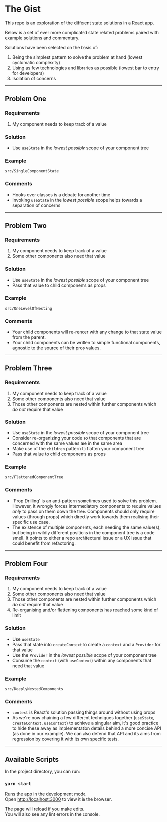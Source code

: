 # The Gist

This repo is an exploration of the different state solutions in a React app.

Below is a set of ever more complicated state related problems paired with example solutions and commentary.

Solutions have been selected on the basis of:

1. Being the simplest pattern to solve the problem at hand (lowest cyclomatic complexity)
2. Using as few technologies and libraries as possible (lowest bar to entry for developers)
3. Isolation of concerns

---

## Problem One

### Requirements

1. My component needs to keep track of a value

### Solution

-   Use `useState` in the _lowest possible_ scope of your component tree

### Example

`src/SingleComponentState`

### Comments

-   Hooks over classes is a debate for another time
-   Invoking `useState` in the _lowest possible_ scope helps towards a separation of concerns

---

## Problem Two

### Requirements

1. My component needs to keep track of a value
2. Some other components also need that value

### Solution

-   Use `useState` in the _lowest possible_ scope of your component tree
-   Pass that value to child components as props

### Example

`src/OneLevelOfNesting`

### Comments

-   Your child components will re-render with any change to that state value from the parent.
-   Your child components can be written to simple functional components, agnostic to the source of their prop values.

---

## Problem Three

### Requirements

1. My component needs to keep track of a value
2. Some other components also need that value
3. Those other components are nested within further components which _do not_ require that value

### Solution

-   Use `useState` in the _lowest possible_ scope of your component tree
-   Consider re-organizing your code so that components that are concerned with the same values are in the same area
-   Make use of the `children` pattern to flatten your component tree
-   Pass that value to child components as props

### Example

`src/FlattenedComponentTree`

### Comments

-   'Prop Drilling' is an anti-pattern sometimes used to solve this problem. However, it wrongly forces intermediatory components to require values _only_ to pass on them down the tree. Components should only require values (through props) which directly work towards them realising their specific use case.
-   The existence of multiple components, each needing the same value(s), but being in wildly different positions in the component tree is a code smell. It points to either a repo architectural issue or a UX issue that could benefit from refactoring.

---

## Problem Four

### Requirements

1. My component needs to keep track of a value
2. Some other components also need that value
3. Those other components are nested within further components which _do not_ require that value
4. Re-organising and/or flattening components has reached some kind of limit

### Solution

-   Use `useState`
-   Pass that state into `createContext` to create a `context` and a `Provider` for that value
-   Use the `Provider` in the _lowest possible_ scope of your component tree
-   Consume the `context` (with `useContext`) within any components that need that value

### Example

`src/DeeplyNestedComponents`

### Comments

-   `context` is React's solution passing things around without using props
-   As we're now chaining a few different techniques together (`useState`, `createContext`, `useContext`) to achieve a singular aim, it's good practice to hide these away as implementation details behind a more concise API (as done in our example). We can also defend that API and its aims from regression by covering it with its own specific tests.

---

## Available Scripts

In the project directory, you can run:

### `yarn start`

Runs the app in the development mode.<br />
Open [http://localhost:3000](http://localhost:3000) to view it in the browser.

The page will reload if you make edits.<br />
You will also see any lint errors in the console.
